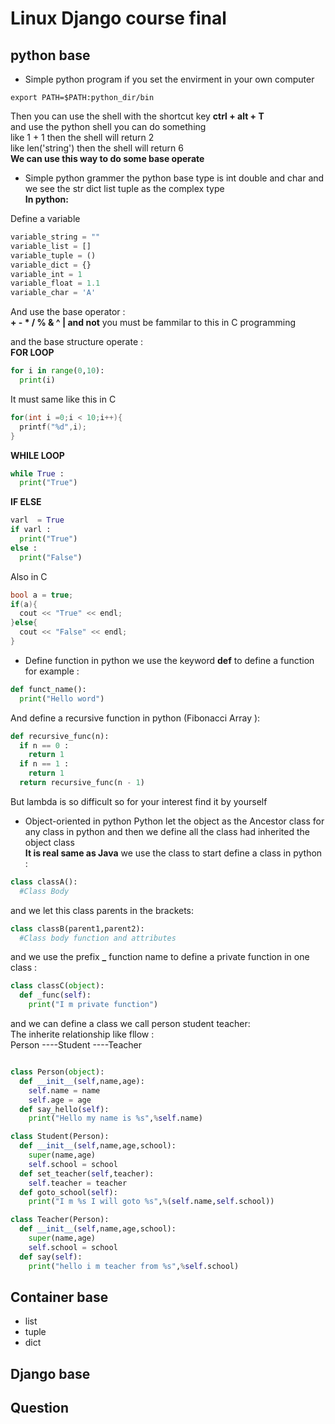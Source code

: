 # Linux Django course final

## python base

* Simple python program
if you set the envirment in your own computer
```
export PATH=$PATH:python_dir/bin
```
Then you can use the shell with the  shortcut key **ctrl + alt + T**</br>
and use the python shell you can do something</br>
like 1 + 1 then the shell will return 2 </br>
like len('string') then the shell will return 6 </br>
**We can use this way to do some base operate**

* Simple python grammer
the python base type is int double and char and we see the str dict list tuple as the complex type </br>
**In python:**

Define a variable  
```python
variable_string = ""
variable_list = []
variable_tuple = ()
variable_dict = {}
variable_int = 1
variable_float = 1.1
variable_char = 'A'
```
And use the base operator : </br>
**+ - * / % & ^ | and not**
you must be fammilar to this in C programming </br>

and the base structure operate : </br>
**FOR LOOP**
```python
for i in range(0,10):
  print(i)
```
It must same like this in C
```c
for(int i =0;i < 10;i++){
  printf("%d",i);
}
```
**WHILE LOOP**
```python
while True :
  print("True")

```
**IF ELSE**
```python
varl  = True
if varl :
  print("True")
else :
  print("False")  
```
Also in C
```c++
bool a = true;
if(a){
  cout << "True" << endl;
}else{
  cout << "False" << endl;
}
```

* Define function in python
we use the keyword **def** to define a function for example :
```python
def funct_name():
  print("Hello word")
```
And define a recursive function in python (Fibonacci Array ):
```python
def recursive_func(n):
  if n == 0 :
    return 1
  if n == 1 :
    return 1
  return recursive_func(n - 1)
```
But lambda is so difficult so for your interest find it by yourself </br>


* Object-oriented in python
Python let the object as the Ancestor class for any class in python and then we define all the class had inherited the object class </br>
**It is real same as Java**
we use the class to start define a class in python :
```python
class classA():
  #Class Body
```
and we let this class parents in the brackets:
```python
class classB(parent1,parent2):
  #Class body function and attributes
```
and we use the prefix **_** function name to define a private function in one class :
```python
class classC(object):
  def _func(self):
    print("I m private function")
```
and we can define a class we call person student  teacher:</br>
The inherite relationship like fllow :</br>
Person
----Student
----Teacher
```python

class Person(object):
  def __init__(self,name,age):
    self.name = name
    self.age = age
  def say_hello(self):
    print("Hello my name is %s",%self.name)

class Student(Person):
  def __init__(self,name,age,school):
    super(name,age)
    self.school = school
  def set_teacher(self,teacher):
    self.teacher = teacher
  def goto_school(self):
    print("I m %s I will goto %s",%(self.name,self.school))

class Teacher(Person):
  def __init__(self,name,age,school):
    super(name,age)
    self.school = school
  def say(self):
    print("hello i m teacher from %s",%self.school)

```

## Container base
* list
* tuple
* dict

## Django base

## Question

